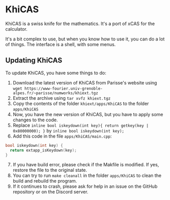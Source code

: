 # KhiCAS

KhiCAS is a swiss knife for the mathematics. It's a port of xCAS for the calculator.

It's a bit complex to use, but when you know how to use it, you can do a lot of things. The interface is a shell, with some menus.

## Updating KhiCAS

To update KhiCAS, you have some things to do:

1. Download the latest version of KhiCAS from Parisse's website using `wget https://www-fourier.univ-grenoble-alpes.fr/~parisse/numworks/khiext.tgz`
2. Extract the archive using `tar xvfz khiext.tgz`
3. Copy the contents of the folder `khiext/apps/KhiCAS` to the folder `apps/KhiCAS`
4. Now, you have the new version of KhiCAS, but you have to apply some changes to the code.
5. Replace `inline bool iskeydown(int key){ return getkey(key | 0x80000000); }` by `inline bool iskeydown(int key);`
6. Add this code in the file `apps/KhiCAS/main.cpp`:

```cpp
bool iskeydown(int key) {
  return extapp_isKeydown(key);
}
```

7. If you have build error, please check if the Makfile is modified. If yes, restore the file to the original state.
8. You can try to run `make cleanall` in the folder `apps/KhiCAS` to clean the build and rebuild the program.
9. If it continues to crash, please ask for help in an issue on the GitHub repository or on the Discord server.

